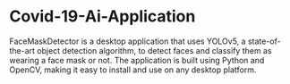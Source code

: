 # Covid-19-Ai-Application
FaceMaskDetector is a desktop application that uses YOLOv5, a state-of-the-art object detection algorithm,
to detect faces and classify them as wearing a face mask or not. The application is built using Python and OpenCV,
making it easy to install and use on any desktop platform.
